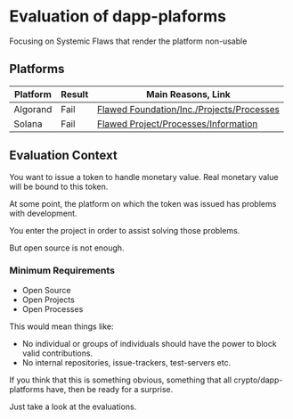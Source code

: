 # Evaluation of dapp-plaforms

Focusing on Systemic Flaws that render the platform non-usable

## Platforms

| Platform |  Result | Main Reasons, Link |
| - | - | - |
| Algorand | Fail | [Flawed Foundation/Inc./Projects/Processes](https://github.com/systemic-flaws/dapp-platforms/issues/8 ) |
| Solana   | Fail | [Flawed Project/Processes/Information](https://github.com/systemic-flaws/dapp-platforms/issues/9) |

## Evaluation Context

You want to issue a token to handle monetary value. Real monetary value will be bound to this token.

At some point, the platform on which the token was issued has problems with development.

You enter the project in order to assist solving those problems.

But open source is not enough.

### Minimum Requirements

* Open Source
* Open Projects
* Open Processes

This would mean things like:

* No individual or groups of individuals should have the power to block valid contributions.
* No internal repositories, issue-trackers, test-servers etc.

If you think that this is something obvious, something that all crypto/dapp-platforms have, then be ready for a surprise.

Just take a look at the evaluations.

